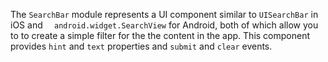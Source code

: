 The `SearchBar` module represents a UI component similar to `UISearchBar` in iOS and `	android.widget.SearchView` for Android, both of which allow you to to create a simple filter for the the content in the app.
This component provides `hint` and `text` properties and `submit` and `clear` events.
